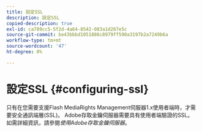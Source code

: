 ```yaml
---
title: 設定SSL
description: 設定SSL
copied-description: true
exl-id: ca789cc5-5f2d-4a64-8542-083a1d267e5c
source-git-commit: be43bbbd1051886c8979ff590a3197b2a7249b6a
workflow-type: tm+mt
source-wordcount: '47'
ht-degree: 0%

---
```


# 設定SSL {#configuring-ssl}

只有在您需要支援Flash MediaRights Management伺服器1.x使用者端時，才需要安全通訊端層(SSL)。 Adobe存取金鑰伺服器需要具有使用者端驗證的SSL。 如需詳細資訊，請參閱*使用Adobe存取金鑰伺服器*。
